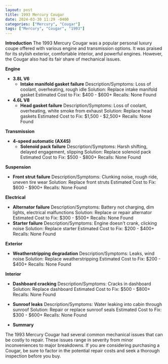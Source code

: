 ```yaml
---
layout: post
title: 1993 Mercury Cougar
date: 2024-03-30 11:29 -0400
categories: ["Mercury", "Cougar"]
tags: ["Mercury", "Cougar", "1993"]
---
```

**Introduction**
The 1993 Mercury Cougar was a popular personal luxury coupe offered with various engine and transmission options. It was praised for its stylish exterior, comfortable interior, and powerful engines. However, the Cougar also had its fair share of mechanical issues.

**Engine**
* **3.8L V6**
    * **Intake manifold gasket failure**
        Description/Symptoms: Loss of coolant, overheating, rough idle
        Solution: Replace intake manifold gasket
        Estimated Cost to Fix: $400 - $600+
        Recalls: None Found
* **4.6L V8**
    * **Head gasket failure**
        Description/Symptoms: Loss of coolant, overheating, white smoke from exhaust
        Solution: Replace head gaskets
        Estimated Cost to Fix: $1,500 - $2,500+
        Recalls: None Found

**Transmission**
* **4-speed automatic (AX4S)**
    * **Solenoid pack failure**
        Description/Symptoms: Harsh shifting, delayed engagement, slipping
        Solution: Replace solenoid pack
        Estimated Cost to Fix: $500 - $800+
        Recalls: None Found

**Suspension**
* **Front strut failure**
        Description/Symptoms: Clunking noise, rough ride, uneven tire wear
        Solution: Replace front struts
        Estimated Cost to Fix: $600 - $900+
        Recalls: None Found

**Electrical**
* **Alternator failure**
        Description/Symptoms: Battery not charging, dim lights, electrical malfunctions
        Solution: Replace or repair alternator
        Estimated Cost to Fix: $300 - $500+
        Recalls: None Found
* **Starter failure**
        Description/Symptoms: Engine doesn't crank, clicking noise
        Solution: Replace starter
        Estimated Cost to Fix: $200 - $400+
        Recalls: None Found

**Exterior**
* **Weatherstripping degradation**
        Description/Symptoms: Leaks, wind noise
        Solution: Replace weatherstripping
        Estimated Cost to Fix: $200 - $400+
        Recalls: None Found

**Interior**
* **Dashboard cracking**
        Description/Symptoms: Cracks in dashboard
        Solution: Replace dashboard
        Estimated Cost to Fix: $500 - $800+
        Recalls: None Found
* **Sunroof leaks**
        Description/Symptoms: Water leaking into cabin through sunroof
        Solution: Repair or replace sunroof seals
        Estimated Cost to Fix: $300 - $600+
        Recalls: None Found

* **Summary**

The 1993 Mercury Cougar had several common mechanical issues that can be costly to repair. These issues range in severity from minor inconveniences to major breakdowns. If you are considering purchasing a Cougar, be sure to factor in the potential repair costs and seek a thorough inspection before you buy.
